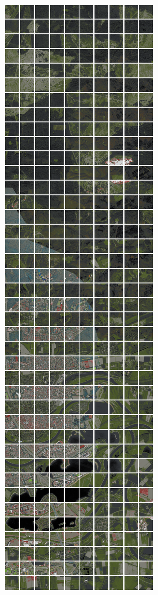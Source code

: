 <html>
<div>
<img src="https://github.com/HakkaTjakka/NL_TILE_MAP/blob/main/18/631/-1041/r.6310.-10410.png" height="44" width="44">
<img src="https://github.com/HakkaTjakka/NL_TILE_MAP/blob/main/18/631/-1041/r.6311.-10410.png" height="44" width="44">
<img src="https://github.com/HakkaTjakka/NL_TILE_MAP/blob/main/18/631/-1041/r.6312.-10410.png" height="44" width="44">
<img src="https://github.com/HakkaTjakka/NL_TILE_MAP/blob/main/18/631/-1041/r.6313.-10410.png" height="44" width="44">
<img src="https://github.com/HakkaTjakka/NL_TILE_MAP/blob/main/18/631/-1041/r.6314.-10410.png" height="44" width="44">
<img src="https://github.com/HakkaTjakka/NL_TILE_MAP/blob/main/18/631/-1041/r.6315.-10410.png" height="44" width="44">
<img src="https://github.com/HakkaTjakka/NL_TILE_MAP/blob/main/18/631/-1041/r.6316.-10410.png" height="44" width="44">
<img src="https://github.com/HakkaTjakka/NL_TILE_MAP/blob/main/18/631/-1041/r.6317.-10410.png" height="44" width="44">
<img src="https://github.com/HakkaTjakka/NL_TILE_MAP/blob/main/18/631/-1041/r.6318.-10410.png" height="44" width="44">
<img src="https://github.com/HakkaTjakka/NL_TILE_MAP/blob/main/18/631/-1041/r.6319.-10410.png" height="44" width="44">
<img src="https://github.com/HakkaTjakka/NL_TILE_MAP/blob/main/18/632/-1041/r.6320.-10410.png" height="44" width="44">
<img src="https://github.com/HakkaTjakka/NL_TILE_MAP/blob/main/18/632/-1041/r.6321.-10410.png" height="44" width="44">
<img src="https://github.com/HakkaTjakka/NL_TILE_MAP/blob/main/18/632/-1041/r.6322.-10410.png" height="44" width="44">
<img src="https://github.com/HakkaTjakka/NL_TILE_MAP/blob/main/18/632/-1041/r.6323.-10410.png" height="44" width="44">
<img src="https://github.com/HakkaTjakka/NL_TILE_MAP/blob/main/18/632/-1041/r.6324.-10410.png" height="44" width="44">
<img src="https://github.com/HakkaTjakka/NL_TILE_MAP/blob/main/18/632/-1041/r.6325.-10410.png" height="44" width="44">
<img src="https://github.com/HakkaTjakka/NL_TILE_MAP/blob/main/18/632/-1041/r.6326.-10410.png" height="44" width="44">
<img src="https://github.com/HakkaTjakka/NL_TILE_MAP/blob/main/18/632/-1041/r.6327.-10410.png" height="44" width="44">
<img src="https://github.com/HakkaTjakka/NL_TILE_MAP/blob/main/18/632/-1041/r.6328.-10410.png" height="44" width="44">
<img src="https://github.com/HakkaTjakka/NL_TILE_MAP/blob/main/18/632/-1041/r.6329.-10410.png" height="44" width="44">
<br>
<img src="https://github.com/HakkaTjakka/NL_TILE_MAP/blob/main/18/631/-1041/r.6310.-10409.png" height="44" width="44">
<img src="https://github.com/HakkaTjakka/NL_TILE_MAP/blob/main/18/631/-1041/r.6311.-10409.png" height="44" width="44">
<img src="https://github.com/HakkaTjakka/NL_TILE_MAP/blob/main/18/631/-1041/r.6312.-10409.png" height="44" width="44">
<img src="https://github.com/HakkaTjakka/NL_TILE_MAP/blob/main/18/631/-1041/r.6313.-10409.png" height="44" width="44">
<img src="https://github.com/HakkaTjakka/NL_TILE_MAP/blob/main/18/631/-1041/r.6314.-10409.png" height="44" width="44">
<img src="https://github.com/HakkaTjakka/NL_TILE_MAP/blob/main/18/631/-1041/r.6315.-10409.png" height="44" width="44">
<img src="https://github.com/HakkaTjakka/NL_TILE_MAP/blob/main/18/631/-1041/r.6316.-10409.png" height="44" width="44">
<img src="https://github.com/HakkaTjakka/NL_TILE_MAP/blob/main/18/631/-1041/r.6317.-10409.png" height="44" width="44">
<img src="https://github.com/HakkaTjakka/NL_TILE_MAP/blob/main/18/631/-1041/r.6318.-10409.png" height="44" width="44">
<img src="https://github.com/HakkaTjakka/NL_TILE_MAP/blob/main/18/631/-1041/r.6319.-10409.png" height="44" width="44">
<img src="https://github.com/HakkaTjakka/NL_TILE_MAP/blob/main/18/632/-1041/r.6320.-10409.png" height="44" width="44">
<img src="https://github.com/HakkaTjakka/NL_TILE_MAP/blob/main/18/632/-1041/r.6321.-10409.png" height="44" width="44">
<img src="https://github.com/HakkaTjakka/NL_TILE_MAP/blob/main/18/632/-1041/r.6322.-10409.png" height="44" width="44">
<img src="https://github.com/HakkaTjakka/NL_TILE_MAP/blob/main/18/632/-1041/r.6323.-10409.png" height="44" width="44">
<img src="https://github.com/HakkaTjakka/NL_TILE_MAP/blob/main/18/632/-1041/r.6324.-10409.png" height="44" width="44">
<img src="https://github.com/HakkaTjakka/NL_TILE_MAP/blob/main/18/632/-1041/r.6325.-10409.png" height="44" width="44">
<img src="https://github.com/HakkaTjakka/NL_TILE_MAP/blob/main/18/632/-1041/r.6326.-10409.png" height="44" width="44">
<img src="https://github.com/HakkaTjakka/NL_TILE_MAP/blob/main/18/632/-1041/r.6327.-10409.png" height="44" width="44">
<img src="https://github.com/HakkaTjakka/NL_TILE_MAP/blob/main/18/632/-1041/r.6328.-10409.png" height="44" width="44">
<img src="https://github.com/HakkaTjakka/NL_TILE_MAP/blob/main/18/632/-1041/r.6329.-10409.png" height="44" width="44">
<br>
<img src="https://github.com/HakkaTjakka/NL_TILE_MAP/blob/main/18/631/-1041/r.6310.-10408.png" height="44" width="44">
<img src="https://github.com/HakkaTjakka/NL_TILE_MAP/blob/main/18/631/-1041/r.6311.-10408.png" height="44" width="44">
<img src="https://github.com/HakkaTjakka/NL_TILE_MAP/blob/main/18/631/-1041/r.6312.-10408.png" height="44" width="44">
<img src="https://github.com/HakkaTjakka/NL_TILE_MAP/blob/main/18/631/-1041/r.6313.-10408.png" height="44" width="44">
<img src="https://github.com/HakkaTjakka/NL_TILE_MAP/blob/main/18/631/-1041/r.6314.-10408.png" height="44" width="44">
<img src="https://github.com/HakkaTjakka/NL_TILE_MAP/blob/main/18/631/-1041/r.6315.-10408.png" height="44" width="44">
<img src="https://github.com/HakkaTjakka/NL_TILE_MAP/blob/main/18/631/-1041/r.6316.-10408.png" height="44" width="44">
<img src="https://github.com/HakkaTjakka/NL_TILE_MAP/blob/main/18/631/-1041/r.6317.-10408.png" height="44" width="44">
<img src="https://github.com/HakkaTjakka/NL_TILE_MAP/blob/main/18/631/-1041/r.6318.-10408.png" height="44" width="44">
<img src="https://github.com/HakkaTjakka/NL_TILE_MAP/blob/main/18/631/-1041/r.6319.-10408.png" height="44" width="44">
<img src="https://github.com/HakkaTjakka/NL_TILE_MAP/blob/main/18/632/-1041/r.6320.-10408.png" height="44" width="44">
<img src="https://github.com/HakkaTjakka/NL_TILE_MAP/blob/main/18/632/-1041/r.6321.-10408.png" height="44" width="44">
<img src="https://github.com/HakkaTjakka/NL_TILE_MAP/blob/main/18/632/-1041/r.6322.-10408.png" height="44" width="44">
<img src="https://github.com/HakkaTjakka/NL_TILE_MAP/blob/main/18/632/-1041/r.6323.-10408.png" height="44" width="44">
<img src="https://github.com/HakkaTjakka/NL_TILE_MAP/blob/main/18/632/-1041/r.6324.-10408.png" height="44" width="44">
<img src="https://github.com/HakkaTjakka/NL_TILE_MAP/blob/main/18/632/-1041/r.6325.-10408.png" height="44" width="44">
<img src="https://github.com/HakkaTjakka/NL_TILE_MAP/blob/main/18/632/-1041/r.6326.-10408.png" height="44" width="44">
<img src="https://github.com/HakkaTjakka/NL_TILE_MAP/blob/main/18/632/-1041/r.6327.-10408.png" height="44" width="44">
<img src="https://github.com/HakkaTjakka/NL_TILE_MAP/blob/main/18/632/-1041/r.6328.-10408.png" height="44" width="44">
<img src="https://github.com/HakkaTjakka/NL_TILE_MAP/blob/main/18/632/-1041/r.6329.-10408.png" height="44" width="44">
<br>
<img src="https://github.com/HakkaTjakka/NL_TILE_MAP/blob/main/18/631/-1041/r.6310.-10407.png" height="44" width="44">
<img src="https://github.com/HakkaTjakka/NL_TILE_MAP/blob/main/18/631/-1041/r.6311.-10407.png" height="44" width="44">
<img src="https://github.com/HakkaTjakka/NL_TILE_MAP/blob/main/18/631/-1041/r.6312.-10407.png" height="44" width="44">
<img src="https://github.com/HakkaTjakka/NL_TILE_MAP/blob/main/18/631/-1041/r.6313.-10407.png" height="44" width="44">
<img src="https://github.com/HakkaTjakka/NL_TILE_MAP/blob/main/18/631/-1041/r.6314.-10407.png" height="44" width="44">
<img src="https://github.com/HakkaTjakka/NL_TILE_MAP/blob/main/18/631/-1041/r.6315.-10407.png" height="44" width="44">
<img src="https://github.com/HakkaTjakka/NL_TILE_MAP/blob/main/18/631/-1041/r.6316.-10407.png" height="44" width="44">
<img src="https://github.com/HakkaTjakka/NL_TILE_MAP/blob/main/18/631/-1041/r.6317.-10407.png" height="44" width="44">
<img src="https://github.com/HakkaTjakka/NL_TILE_MAP/blob/main/18/631/-1041/r.6318.-10407.png" height="44" width="44">
<img src="https://github.com/HakkaTjakka/NL_TILE_MAP/blob/main/18/631/-1041/r.6319.-10407.png" height="44" width="44">
<img src="https://github.com/HakkaTjakka/NL_TILE_MAP/blob/main/18/632/-1041/r.6320.-10407.png" height="44" width="44">
<img src="https://github.com/HakkaTjakka/NL_TILE_MAP/blob/main/18/632/-1041/r.6321.-10407.png" height="44" width="44">
<img src="https://github.com/HakkaTjakka/NL_TILE_MAP/blob/main/18/632/-1041/r.6322.-10407.png" height="44" width="44">
<img src="https://github.com/HakkaTjakka/NL_TILE_MAP/blob/main/18/632/-1041/r.6323.-10407.png" height="44" width="44">
<img src="https://github.com/HakkaTjakka/NL_TILE_MAP/blob/main/18/632/-1041/r.6324.-10407.png" height="44" width="44">
<img src="https://github.com/HakkaTjakka/NL_TILE_MAP/blob/main/18/632/-1041/r.6325.-10407.png" height="44" width="44">
<img src="https://github.com/HakkaTjakka/NL_TILE_MAP/blob/main/18/632/-1041/r.6326.-10407.png" height="44" width="44">
<img src="https://github.com/HakkaTjakka/NL_TILE_MAP/blob/main/18/632/-1041/r.6327.-10407.png" height="44" width="44">
<img src="https://github.com/HakkaTjakka/NL_TILE_MAP/blob/main/18/632/-1041/r.6328.-10407.png" height="44" width="44">
<img src="https://github.com/HakkaTjakka/NL_TILE_MAP/blob/main/18/632/-1041/r.6329.-10407.png" height="44" width="44">
<br>
<img src="https://github.com/HakkaTjakka/NL_TILE_MAP/blob/main/18/631/-1041/r.6310.-10406.png" height="44" width="44">
<img src="https://github.com/HakkaTjakka/NL_TILE_MAP/blob/main/18/631/-1041/r.6311.-10406.png" height="44" width="44">
<img src="https://github.com/HakkaTjakka/NL_TILE_MAP/blob/main/18/631/-1041/r.6312.-10406.png" height="44" width="44">
<img src="https://github.com/HakkaTjakka/NL_TILE_MAP/blob/main/18/631/-1041/r.6313.-10406.png" height="44" width="44">
<img src="https://github.com/HakkaTjakka/NL_TILE_MAP/blob/main/18/631/-1041/r.6314.-10406.png" height="44" width="44">
<img src="https://github.com/HakkaTjakka/NL_TILE_MAP/blob/main/18/631/-1041/r.6315.-10406.png" height="44" width="44">
<img src="https://github.com/HakkaTjakka/NL_TILE_MAP/blob/main/18/631/-1041/r.6316.-10406.png" height="44" width="44">
<img src="https://github.com/HakkaTjakka/NL_TILE_MAP/blob/main/18/631/-1041/r.6317.-10406.png" height="44" width="44">
<img src="https://github.com/HakkaTjakka/NL_TILE_MAP/blob/main/18/631/-1041/r.6318.-10406.png" height="44" width="44">
<img src="https://github.com/HakkaTjakka/NL_TILE_MAP/blob/main/18/631/-1041/r.6319.-10406.png" height="44" width="44">
<img src="https://github.com/HakkaTjakka/NL_TILE_MAP/blob/main/18/632/-1041/r.6320.-10406.png" height="44" width="44">
<img src="https://github.com/HakkaTjakka/NL_TILE_MAP/blob/main/18/632/-1041/r.6321.-10406.png" height="44" width="44">
<img src="https://github.com/HakkaTjakka/NL_TILE_MAP/blob/main/18/632/-1041/r.6322.-10406.png" height="44" width="44">
<img src="https://github.com/HakkaTjakka/NL_TILE_MAP/blob/main/18/632/-1041/r.6323.-10406.png" height="44" width="44">
<img src="https://github.com/HakkaTjakka/NL_TILE_MAP/blob/main/18/632/-1041/r.6324.-10406.png" height="44" width="44">
<img src="https://github.com/HakkaTjakka/NL_TILE_MAP/blob/main/18/632/-1041/r.6325.-10406.png" height="44" width="44">
<img src="https://github.com/HakkaTjakka/NL_TILE_MAP/blob/main/18/632/-1041/r.6326.-10406.png" height="44" width="44">
<img src="https://github.com/HakkaTjakka/NL_TILE_MAP/blob/main/18/632/-1041/r.6327.-10406.png" height="44" width="44">
<img src="https://github.com/HakkaTjakka/NL_TILE_MAP/blob/main/18/632/-1041/r.6328.-10406.png" height="44" width="44">
<img src="https://github.com/HakkaTjakka/NL_TILE_MAP/blob/main/18/632/-1041/r.6329.-10406.png" height="44" width="44">
<br>
<img src="https://github.com/HakkaTjakka/NL_TILE_MAP/blob/main/18/631/-1041/r.6310.-10405.png" height="44" width="44">
<img src="https://github.com/HakkaTjakka/NL_TILE_MAP/blob/main/18/631/-1041/r.6311.-10405.png" height="44" width="44">
<img src="https://github.com/HakkaTjakka/NL_TILE_MAP/blob/main/18/631/-1041/r.6312.-10405.png" height="44" width="44">
<img src="https://github.com/HakkaTjakka/NL_TILE_MAP/blob/main/18/631/-1041/r.6313.-10405.png" height="44" width="44">
<img src="https://github.com/HakkaTjakka/NL_TILE_MAP/blob/main/18/631/-1041/r.6314.-10405.png" height="44" width="44">
<img src="https://github.com/HakkaTjakka/NL_TILE_MAP/blob/main/18/631/-1041/r.6315.-10405.png" height="44" width="44">
<img src="https://github.com/HakkaTjakka/NL_TILE_MAP/blob/main/18/631/-1041/r.6316.-10405.png" height="44" width="44">
<img src="https://github.com/HakkaTjakka/NL_TILE_MAP/blob/main/18/631/-1041/r.6317.-10405.png" height="44" width="44">
<img src="https://github.com/HakkaTjakka/NL_TILE_MAP/blob/main/18/631/-1041/r.6318.-10405.png" height="44" width="44">
<img src="https://github.com/HakkaTjakka/NL_TILE_MAP/blob/main/18/631/-1041/r.6319.-10405.png" height="44" width="44">
<img src="https://github.com/HakkaTjakka/NL_TILE_MAP/blob/main/18/632/-1041/r.6320.-10405.png" height="44" width="44">
<img src="https://github.com/HakkaTjakka/NL_TILE_MAP/blob/main/18/632/-1041/r.6321.-10405.png" height="44" width="44">
<img src="https://github.com/HakkaTjakka/NL_TILE_MAP/blob/main/18/632/-1041/r.6322.-10405.png" height="44" width="44">
<img src="https://github.com/HakkaTjakka/NL_TILE_MAP/blob/main/18/632/-1041/r.6323.-10405.png" height="44" width="44">
<img src="https://github.com/HakkaTjakka/NL_TILE_MAP/blob/main/18/632/-1041/r.6324.-10405.png" height="44" width="44">
<img src="https://github.com/HakkaTjakka/NL_TILE_MAP/blob/main/18/632/-1041/r.6325.-10405.png" height="44" width="44">
<img src="https://github.com/HakkaTjakka/NL_TILE_MAP/blob/main/18/632/-1041/r.6326.-10405.png" height="44" width="44">
<img src="https://github.com/HakkaTjakka/NL_TILE_MAP/blob/main/18/632/-1041/r.6327.-10405.png" height="44" width="44">
<img src="https://github.com/HakkaTjakka/NL_TILE_MAP/blob/main/18/632/-1041/r.6328.-10405.png" height="44" width="44">
<img src="https://github.com/HakkaTjakka/NL_TILE_MAP/blob/main/18/632/-1041/r.6329.-10405.png" height="44" width="44">
<br>
<img src="https://github.com/HakkaTjakka/NL_TILE_MAP/blob/main/18/631/-1041/r.6310.-10404.png" height="44" width="44">
<img src="https://github.com/HakkaTjakka/NL_TILE_MAP/blob/main/18/631/-1041/r.6311.-10404.png" height="44" width="44">
<img src="https://github.com/HakkaTjakka/NL_TILE_MAP/blob/main/18/631/-1041/r.6312.-10404.png" height="44" width="44">
<img src="https://github.com/HakkaTjakka/NL_TILE_MAP/blob/main/18/631/-1041/r.6313.-10404.png" height="44" width="44">
<img src="https://github.com/HakkaTjakka/NL_TILE_MAP/blob/main/18/631/-1041/r.6314.-10404.png" height="44" width="44">
<img src="https://github.com/HakkaTjakka/NL_TILE_MAP/blob/main/18/631/-1041/r.6315.-10404.png" height="44" width="44">
<img src="https://github.com/HakkaTjakka/NL_TILE_MAP/blob/main/18/631/-1041/r.6316.-10404.png" height="44" width="44">
<img src="https://github.com/HakkaTjakka/NL_TILE_MAP/blob/main/18/631/-1041/r.6317.-10404.png" height="44" width="44">
<img src="https://github.com/HakkaTjakka/NL_TILE_MAP/blob/main/18/631/-1041/r.6318.-10404.png" height="44" width="44">
<img src="https://github.com/HakkaTjakka/NL_TILE_MAP/blob/main/18/631/-1041/r.6319.-10404.png" height="44" width="44">
<img src="https://github.com/HakkaTjakka/NL_TILE_MAP/blob/main/18/632/-1041/r.6320.-10404.png" height="44" width="44">
<img src="https://github.com/HakkaTjakka/NL_TILE_MAP/blob/main/18/632/-1041/r.6321.-10404.png" height="44" width="44">
<img src="https://github.com/HakkaTjakka/NL_TILE_MAP/blob/main/18/632/-1041/r.6322.-10404.png" height="44" width="44">
<img src="https://github.com/HakkaTjakka/NL_TILE_MAP/blob/main/18/632/-1041/r.6323.-10404.png" height="44" width="44">
<img src="https://github.com/HakkaTjakka/NL_TILE_MAP/blob/main/18/632/-1041/r.6324.-10404.png" height="44" width="44">
<img src="https://github.com/HakkaTjakka/NL_TILE_MAP/blob/main/18/632/-1041/r.6325.-10404.png" height="44" width="44">
<img src="https://github.com/HakkaTjakka/NL_TILE_MAP/blob/main/18/632/-1041/r.6326.-10404.png" height="44" width="44">
<img src="https://github.com/HakkaTjakka/NL_TILE_MAP/blob/main/18/632/-1041/r.6327.-10404.png" height="44" width="44">
<img src="https://github.com/HakkaTjakka/NL_TILE_MAP/blob/main/18/632/-1041/r.6328.-10404.png" height="44" width="44">
<img src="https://github.com/HakkaTjakka/NL_TILE_MAP/blob/main/18/632/-1041/r.6329.-10404.png" height="44" width="44">
<br>
<img src="https://github.com/HakkaTjakka/NL_TILE_MAP/blob/main/18/631/-1041/r.6310.-10403.png" height="44" width="44">
<img src="https://github.com/HakkaTjakka/NL_TILE_MAP/blob/main/18/631/-1041/r.6311.-10403.png" height="44" width="44">
<img src="https://github.com/HakkaTjakka/NL_TILE_MAP/blob/main/18/631/-1041/r.6312.-10403.png" height="44" width="44">
<img src="https://github.com/HakkaTjakka/NL_TILE_MAP/blob/main/18/631/-1041/r.6313.-10403.png" height="44" width="44">
<img src="https://github.com/HakkaTjakka/NL_TILE_MAP/blob/main/18/631/-1041/r.6314.-10403.png" height="44" width="44">
<img src="https://github.com/HakkaTjakka/NL_TILE_MAP/blob/main/18/631/-1041/r.6315.-10403.png" height="44" width="44">
<img src="https://github.com/HakkaTjakka/NL_TILE_MAP/blob/main/18/631/-1041/r.6316.-10403.png" height="44" width="44">
<img src="https://github.com/HakkaTjakka/NL_TILE_MAP/blob/main/18/631/-1041/r.6317.-10403.png" height="44" width="44">
<img src="https://github.com/HakkaTjakka/NL_TILE_MAP/blob/main/18/631/-1041/r.6318.-10403.png" height="44" width="44">
<img src="https://github.com/HakkaTjakka/NL_TILE_MAP/blob/main/18/631/-1041/r.6319.-10403.png" height="44" width="44">
<img src="https://github.com/HakkaTjakka/NL_TILE_MAP/blob/main/18/632/-1041/r.6320.-10403.png" height="44" width="44">
<img src="https://github.com/HakkaTjakka/NL_TILE_MAP/blob/main/18/632/-1041/r.6321.-10403.png" height="44" width="44">
<img src="https://github.com/HakkaTjakka/NL_TILE_MAP/blob/main/18/632/-1041/r.6322.-10403.png" height="44" width="44">
<img src="https://github.com/HakkaTjakka/NL_TILE_MAP/blob/main/18/632/-1041/r.6323.-10403.png" height="44" width="44">
<img src="https://github.com/HakkaTjakka/NL_TILE_MAP/blob/main/18/632/-1041/r.6324.-10403.png" height="44" width="44">
<img src="https://github.com/HakkaTjakka/NL_TILE_MAP/blob/main/18/632/-1041/r.6325.-10403.png" height="44" width="44">
<img src="https://github.com/HakkaTjakka/NL_TILE_MAP/blob/main/18/632/-1041/r.6326.-10403.png" height="44" width="44">
<img src="https://github.com/HakkaTjakka/NL_TILE_MAP/blob/main/18/632/-1041/r.6327.-10403.png" height="44" width="44">
<img src="https://github.com/HakkaTjakka/NL_TILE_MAP/blob/main/18/632/-1041/r.6328.-10403.png" height="44" width="44">
<img src="https://github.com/HakkaTjakka/NL_TILE_MAP/blob/main/18/632/-1041/r.6329.-10403.png" height="44" width="44">
<br>
<img src="https://github.com/HakkaTjakka/NL_TILE_MAP/blob/main/18/631/-1041/r.6310.-10402.png" height="44" width="44">
<img src="https://github.com/HakkaTjakka/NL_TILE_MAP/blob/main/18/631/-1041/r.6311.-10402.png" height="44" width="44">
<img src="https://github.com/HakkaTjakka/NL_TILE_MAP/blob/main/18/631/-1041/r.6312.-10402.png" height="44" width="44">
<img src="https://github.com/HakkaTjakka/NL_TILE_MAP/blob/main/18/631/-1041/r.6313.-10402.png" height="44" width="44">
<img src="https://github.com/HakkaTjakka/NL_TILE_MAP/blob/main/18/631/-1041/r.6314.-10402.png" height="44" width="44">
<img src="https://github.com/HakkaTjakka/NL_TILE_MAP/blob/main/18/631/-1041/r.6315.-10402.png" height="44" width="44">
<img src="https://github.com/HakkaTjakka/NL_TILE_MAP/blob/main/18/631/-1041/r.6316.-10402.png" height="44" width="44">
<img src="https://github.com/HakkaTjakka/NL_TILE_MAP/blob/main/18/631/-1041/r.6317.-10402.png" height="44" width="44">
<img src="https://github.com/HakkaTjakka/NL_TILE_MAP/blob/main/18/631/-1041/r.6318.-10402.png" height="44" width="44">
<img src="https://github.com/HakkaTjakka/NL_TILE_MAP/blob/main/18/631/-1041/r.6319.-10402.png" height="44" width="44">
<img src="https://github.com/HakkaTjakka/NL_TILE_MAP/blob/main/18/632/-1041/r.6320.-10402.png" height="44" width="44">
<img src="https://github.com/HakkaTjakka/NL_TILE_MAP/blob/main/18/632/-1041/r.6321.-10402.png" height="44" width="44">
<img src="https://github.com/HakkaTjakka/NL_TILE_MAP/blob/main/18/632/-1041/r.6322.-10402.png" height="44" width="44">
<img src="https://github.com/HakkaTjakka/NL_TILE_MAP/blob/main/18/632/-1041/r.6323.-10402.png" height="44" width="44">
<img src="https://github.com/HakkaTjakka/NL_TILE_MAP/blob/main/18/632/-1041/r.6324.-10402.png" height="44" width="44">
<img src="https://github.com/HakkaTjakka/NL_TILE_MAP/blob/main/18/632/-1041/r.6325.-10402.png" height="44" width="44">
<img src="https://github.com/HakkaTjakka/NL_TILE_MAP/blob/main/18/632/-1041/r.6326.-10402.png" height="44" width="44">
<img src="https://github.com/HakkaTjakka/NL_TILE_MAP/blob/main/18/632/-1041/r.6327.-10402.png" height="44" width="44">
<img src="https://github.com/HakkaTjakka/NL_TILE_MAP/blob/main/18/632/-1041/r.6328.-10402.png" height="44" width="44">
<img src="https://github.com/HakkaTjakka/NL_TILE_MAP/blob/main/18/632/-1041/r.6329.-10402.png" height="44" width="44">
<br>
<img src="https://github.com/HakkaTjakka/NL_TILE_MAP/blob/main/18/631/-1041/r.6310.-10401.png" height="44" width="44">
<img src="https://github.com/HakkaTjakka/NL_TILE_MAP/blob/main/18/631/-1041/r.6311.-10401.png" height="44" width="44">
<img src="https://github.com/HakkaTjakka/NL_TILE_MAP/blob/main/18/631/-1041/r.6312.-10401.png" height="44" width="44">
<img src="https://github.com/HakkaTjakka/NL_TILE_MAP/blob/main/18/631/-1041/r.6313.-10401.png" height="44" width="44">
<img src="https://github.com/HakkaTjakka/NL_TILE_MAP/blob/main/18/631/-1041/r.6314.-10401.png" height="44" width="44">
<img src="https://github.com/HakkaTjakka/NL_TILE_MAP/blob/main/18/631/-1041/r.6315.-10401.png" height="44" width="44">
<img src="https://github.com/HakkaTjakka/NL_TILE_MAP/blob/main/18/631/-1041/r.6316.-10401.png" height="44" width="44">
<img src="https://github.com/HakkaTjakka/NL_TILE_MAP/blob/main/18/631/-1041/r.6317.-10401.png" height="44" width="44">
<img src="https://github.com/HakkaTjakka/NL_TILE_MAP/blob/main/18/631/-1041/r.6318.-10401.png" height="44" width="44">
<img src="https://github.com/HakkaTjakka/NL_TILE_MAP/blob/main/18/631/-1041/r.6319.-10401.png" height="44" width="44">
<img src="https://github.com/HakkaTjakka/NL_TILE_MAP/blob/main/18/632/-1041/r.6320.-10401.png" height="44" width="44">
<img src="https://github.com/HakkaTjakka/NL_TILE_MAP/blob/main/18/632/-1041/r.6321.-10401.png" height="44" width="44">
<img src="https://github.com/HakkaTjakka/NL_TILE_MAP/blob/main/18/632/-1041/r.6322.-10401.png" height="44" width="44">
<img src="https://github.com/HakkaTjakka/NL_TILE_MAP/blob/main/18/632/-1041/r.6323.-10401.png" height="44" width="44">
<img src="https://github.com/HakkaTjakka/NL_TILE_MAP/blob/main/18/632/-1041/r.6324.-10401.png" height="44" width="44">
<img src="https://github.com/HakkaTjakka/NL_TILE_MAP/blob/main/18/632/-1041/r.6325.-10401.png" height="44" width="44">
<img src="https://github.com/HakkaTjakka/NL_TILE_MAP/blob/main/18/632/-1041/r.6326.-10401.png" height="44" width="44">
<img src="https://github.com/HakkaTjakka/NL_TILE_MAP/blob/main/18/632/-1041/r.6327.-10401.png" height="44" width="44">
<img src="https://github.com/HakkaTjakka/NL_TILE_MAP/blob/main/18/632/-1041/r.6328.-10401.png" height="44" width="44">
<img src="https://github.com/HakkaTjakka/NL_TILE_MAP/blob/main/18/632/-1041/r.6329.-10401.png" height="44" width="44">
<br>
<img src="https://github.com/HakkaTjakka/NL_TILE_MAP/blob/main/18/631/-1040/r.6310.-10400.png" height="44" width="44">
<img src="https://github.com/HakkaTjakka/NL_TILE_MAP/blob/main/18/631/-1040/r.6311.-10400.png" height="44" width="44">
<img src="https://github.com/HakkaTjakka/NL_TILE_MAP/blob/main/18/631/-1040/r.6312.-10400.png" height="44" width="44">
<img src="https://github.com/HakkaTjakka/NL_TILE_MAP/blob/main/18/631/-1040/r.6313.-10400.png" height="44" width="44">
<img src="https://github.com/HakkaTjakka/NL_TILE_MAP/blob/main/18/631/-1040/r.6314.-10400.png" height="44" width="44">
<img src="https://github.com/HakkaTjakka/NL_TILE_MAP/blob/main/18/631/-1040/r.6315.-10400.png" height="44" width="44">
<img src="https://github.com/HakkaTjakka/NL_TILE_MAP/blob/main/18/631/-1040/r.6316.-10400.png" height="44" width="44">
<img src="https://github.com/HakkaTjakka/NL_TILE_MAP/blob/main/18/631/-1040/r.6317.-10400.png" height="44" width="44">
<img src="https://github.com/HakkaTjakka/NL_TILE_MAP/blob/main/18/631/-1040/r.6318.-10400.png" height="44" width="44">
<img src="https://github.com/HakkaTjakka/NL_TILE_MAP/blob/main/18/631/-1040/r.6319.-10400.png" height="44" width="44">
<img src="https://github.com/HakkaTjakka/NL_TILE_MAP/blob/main/18/632/-1040/r.6320.-10400.png" height="44" width="44">
<img src="https://github.com/HakkaTjakka/NL_TILE_MAP/blob/main/18/632/-1040/r.6321.-10400.png" height="44" width="44">
<img src="https://github.com/HakkaTjakka/NL_TILE_MAP/blob/main/18/632/-1040/r.6322.-10400.png" height="44" width="44">
<img src="https://github.com/HakkaTjakka/NL_TILE_MAP/blob/main/18/632/-1040/r.6323.-10400.png" height="44" width="44">
<img src="https://github.com/HakkaTjakka/NL_TILE_MAP/blob/main/18/632/-1040/r.6324.-10400.png" height="44" width="44">
<img src="https://github.com/HakkaTjakka/NL_TILE_MAP/blob/main/18/632/-1040/r.6325.-10400.png" height="44" width="44">
<img src="https://github.com/HakkaTjakka/NL_TILE_MAP/blob/main/18/632/-1040/r.6326.-10400.png" height="44" width="44">
<img src="https://github.com/HakkaTjakka/NL_TILE_MAP/blob/main/18/632/-1040/r.6327.-10400.png" height="44" width="44">
<img src="https://github.com/HakkaTjakka/NL_TILE_MAP/blob/main/18/632/-1040/r.6328.-10400.png" height="44" width="44">
<img src="https://github.com/HakkaTjakka/NL_TILE_MAP/blob/main/18/632/-1040/r.6329.-10400.png" height="44" width="44">
<br>
<img src="https://github.com/HakkaTjakka/NL_TILE_MAP/blob/main/18/631/-1040/r.6310.-10399.png" height="44" width="44">
<img src="https://github.com/HakkaTjakka/NL_TILE_MAP/blob/main/18/631/-1040/r.6311.-10399.png" height="44" width="44">
<img src="https://github.com/HakkaTjakka/NL_TILE_MAP/blob/main/18/631/-1040/r.6312.-10399.png" height="44" width="44">
<img src="https://github.com/HakkaTjakka/NL_TILE_MAP/blob/main/18/631/-1040/r.6313.-10399.png" height="44" width="44">
<img src="https://github.com/HakkaTjakka/NL_TILE_MAP/blob/main/18/631/-1040/r.6314.-10399.png" height="44" width="44">
<img src="https://github.com/HakkaTjakka/NL_TILE_MAP/blob/main/18/631/-1040/r.6315.-10399.png" height="44" width="44">
<img src="https://github.com/HakkaTjakka/NL_TILE_MAP/blob/main/18/631/-1040/r.6316.-10399.png" height="44" width="44">
<img src="https://github.com/HakkaTjakka/NL_TILE_MAP/blob/main/18/631/-1040/r.6317.-10399.png" height="44" width="44">
<img src="https://github.com/HakkaTjakka/NL_TILE_MAP/blob/main/18/631/-1040/r.6318.-10399.png" height="44" width="44">
<img src="https://github.com/HakkaTjakka/NL_TILE_MAP/blob/main/18/631/-1040/r.6319.-10399.png" height="44" width="44">
<img src="https://github.com/HakkaTjakka/NL_TILE_MAP/blob/main/18/632/-1040/r.6320.-10399.png" height="44" width="44">
<img src="https://github.com/HakkaTjakka/NL_TILE_MAP/blob/main/18/632/-1040/r.6321.-10399.png" height="44" width="44">
<img src="https://github.com/HakkaTjakka/NL_TILE_MAP/blob/main/18/632/-1040/r.6322.-10399.png" height="44" width="44">
<img src="https://github.com/HakkaTjakka/NL_TILE_MAP/blob/main/18/632/-1040/r.6323.-10399.png" height="44" width="44">
<img src="https://github.com/HakkaTjakka/NL_TILE_MAP/blob/main/18/632/-1040/r.6324.-10399.png" height="44" width="44">
<img src="https://github.com/HakkaTjakka/NL_TILE_MAP/blob/main/18/632/-1040/r.6325.-10399.png" height="44" width="44">
<img src="https://github.com/HakkaTjakka/NL_TILE_MAP/blob/main/18/632/-1040/r.6326.-10399.png" height="44" width="44">
<img src="https://github.com/HakkaTjakka/NL_TILE_MAP/blob/main/18/632/-1040/r.6327.-10399.png" height="44" width="44">
<img src="https://github.com/HakkaTjakka/NL_TILE_MAP/blob/main/18/632/-1040/r.6328.-10399.png" height="44" width="44">
<img src="https://github.com/HakkaTjakka/NL_TILE_MAP/blob/main/18/632/-1040/r.6329.-10399.png" height="44" width="44">
<br>
<img src="https://github.com/HakkaTjakka/NL_TILE_MAP/blob/main/18/631/-1040/r.6310.-10398.png" height="44" width="44">
<img src="https://github.com/HakkaTjakka/NL_TILE_MAP/blob/main/18/631/-1040/r.6311.-10398.png" height="44" width="44">
<img src="https://github.com/HakkaTjakka/NL_TILE_MAP/blob/main/18/631/-1040/r.6312.-10398.png" height="44" width="44">
<img src="https://github.com/HakkaTjakka/NL_TILE_MAP/blob/main/18/631/-1040/r.6313.-10398.png" height="44" width="44">
<img src="https://github.com/HakkaTjakka/NL_TILE_MAP/blob/main/18/631/-1040/r.6314.-10398.png" height="44" width="44">
<img src="https://github.com/HakkaTjakka/NL_TILE_MAP/blob/main/18/631/-1040/r.6315.-10398.png" height="44" width="44">
<img src="https://github.com/HakkaTjakka/NL_TILE_MAP/blob/main/18/631/-1040/r.6316.-10398.png" height="44" width="44">
<img src="https://github.com/HakkaTjakka/NL_TILE_MAP/blob/main/18/631/-1040/r.6317.-10398.png" height="44" width="44">
<img src="https://github.com/HakkaTjakka/NL_TILE_MAP/blob/main/18/631/-1040/r.6318.-10398.png" height="44" width="44">
<img src="https://github.com/HakkaTjakka/NL_TILE_MAP/blob/main/18/631/-1040/r.6319.-10398.png" height="44" width="44">
<img src="https://github.com/HakkaTjakka/NL_TILE_MAP/blob/main/18/632/-1040/r.6320.-10398.png" height="44" width="44">
<img src="https://github.com/HakkaTjakka/NL_TILE_MAP/blob/main/18/632/-1040/r.6321.-10398.png" height="44" width="44">
<img src="https://github.com/HakkaTjakka/NL_TILE_MAP/blob/main/18/632/-1040/r.6322.-10398.png" height="44" width="44">
<img src="https://github.com/HakkaTjakka/NL_TILE_MAP/blob/main/18/632/-1040/r.6323.-10398.png" height="44" width="44">
<img src="https://github.com/HakkaTjakka/NL_TILE_MAP/blob/main/18/632/-1040/r.6324.-10398.png" height="44" width="44">
<img src="https://github.com/HakkaTjakka/NL_TILE_MAP/blob/main/18/632/-1040/r.6325.-10398.png" height="44" width="44">
<img src="https://github.com/HakkaTjakka/NL_TILE_MAP/blob/main/18/632/-1040/r.6326.-10398.png" height="44" width="44">
<img src="https://github.com/HakkaTjakka/NL_TILE_MAP/blob/main/18/632/-1040/r.6327.-10398.png" height="44" width="44">
<img src="https://github.com/HakkaTjakka/NL_TILE_MAP/blob/main/18/632/-1040/r.6328.-10398.png" height="44" width="44">
<img src="https://github.com/HakkaTjakka/NL_TILE_MAP/blob/main/18/632/-1040/r.6329.-10398.png" height="44" width="44">
<br>
<img src="https://github.com/HakkaTjakka/NL_TILE_MAP/blob/main/18/631/-1040/r.6310.-10397.png" height="44" width="44">
<img src="https://github.com/HakkaTjakka/NL_TILE_MAP/blob/main/18/631/-1040/r.6311.-10397.png" height="44" width="44">
<img src="https://github.com/HakkaTjakka/NL_TILE_MAP/blob/main/18/631/-1040/r.6312.-10397.png" height="44" width="44">
<img src="https://github.com/HakkaTjakka/NL_TILE_MAP/blob/main/18/631/-1040/r.6313.-10397.png" height="44" width="44">
<img src="https://github.com/HakkaTjakka/NL_TILE_MAP/blob/main/18/631/-1040/r.6314.-10397.png" height="44" width="44">
<img src="https://github.com/HakkaTjakka/NL_TILE_MAP/blob/main/18/631/-1040/r.6315.-10397.png" height="44" width="44">
<img src="https://github.com/HakkaTjakka/NL_TILE_MAP/blob/main/18/631/-1040/r.6316.-10397.png" height="44" width="44">
<img src="https://github.com/HakkaTjakka/NL_TILE_MAP/blob/main/18/631/-1040/r.6317.-10397.png" height="44" width="44">
<img src="https://github.com/HakkaTjakka/NL_TILE_MAP/blob/main/18/631/-1040/r.6318.-10397.png" height="44" width="44">
<img src="https://github.com/HakkaTjakka/NL_TILE_MAP/blob/main/18/631/-1040/r.6319.-10397.png" height="44" width="44">
<img src="https://github.com/HakkaTjakka/NL_TILE_MAP/blob/main/18/632/-1040/r.6320.-10397.png" height="44" width="44">
<img src="https://github.com/HakkaTjakka/NL_TILE_MAP/blob/main/18/632/-1040/r.6321.-10397.png" height="44" width="44">
<img src="https://github.com/HakkaTjakka/NL_TILE_MAP/blob/main/18/632/-1040/r.6322.-10397.png" height="44" width="44">
<img src="https://github.com/HakkaTjakka/NL_TILE_MAP/blob/main/18/632/-1040/r.6323.-10397.png" height="44" width="44">
<img src="https://github.com/HakkaTjakka/NL_TILE_MAP/blob/main/18/632/-1040/r.6324.-10397.png" height="44" width="44">
<img src="https://github.com/HakkaTjakka/NL_TILE_MAP/blob/main/18/632/-1040/r.6325.-10397.png" height="44" width="44">
<img src="https://github.com/HakkaTjakka/NL_TILE_MAP/blob/main/18/632/-1040/r.6326.-10397.png" height="44" width="44">
<img src="https://github.com/HakkaTjakka/NL_TILE_MAP/blob/main/18/632/-1040/r.6327.-10397.png" height="44" width="44">
<img src="https://github.com/HakkaTjakka/NL_TILE_MAP/blob/main/18/632/-1040/r.6328.-10397.png" height="44" width="44">
<img src="https://github.com/HakkaTjakka/NL_TILE_MAP/blob/main/18/632/-1040/r.6329.-10397.png" height="44" width="44">
<br>
<img src="https://github.com/HakkaTjakka/NL_TILE_MAP/blob/main/18/631/-1040/r.6310.-10396.png" height="44" width="44">
<img src="https://github.com/HakkaTjakka/NL_TILE_MAP/blob/main/18/631/-1040/r.6311.-10396.png" height="44" width="44">
<img src="https://github.com/HakkaTjakka/NL_TILE_MAP/blob/main/18/631/-1040/r.6312.-10396.png" height="44" width="44">
<img src="https://github.com/HakkaTjakka/NL_TILE_MAP/blob/main/18/631/-1040/r.6313.-10396.png" height="44" width="44">
<img src="https://github.com/HakkaTjakka/NL_TILE_MAP/blob/main/18/631/-1040/r.6314.-10396.png" height="44" width="44">
<img src="https://github.com/HakkaTjakka/NL_TILE_MAP/blob/main/18/631/-1040/r.6315.-10396.png" height="44" width="44">
<img src="https://github.com/HakkaTjakka/NL_TILE_MAP/blob/main/18/631/-1040/r.6316.-10396.png" height="44" width="44">
<img src="https://github.com/HakkaTjakka/NL_TILE_MAP/blob/main/18/631/-1040/r.6317.-10396.png" height="44" width="44">
<img src="https://github.com/HakkaTjakka/NL_TILE_MAP/blob/main/18/631/-1040/r.6318.-10396.png" height="44" width="44">
<img src="https://github.com/HakkaTjakka/NL_TILE_MAP/blob/main/18/631/-1040/r.6319.-10396.png" height="44" width="44">
<img src="https://github.com/HakkaTjakka/NL_TILE_MAP/blob/main/18/632/-1040/r.6320.-10396.png" height="44" width="44">
<img src="https://github.com/HakkaTjakka/NL_TILE_MAP/blob/main/18/632/-1040/r.6321.-10396.png" height="44" width="44">
<img src="https://github.com/HakkaTjakka/NL_TILE_MAP/blob/main/18/632/-1040/r.6322.-10396.png" height="44" width="44">
<img src="https://github.com/HakkaTjakka/NL_TILE_MAP/blob/main/18/632/-1040/r.6323.-10396.png" height="44" width="44">
<img src="https://github.com/HakkaTjakka/NL_TILE_MAP/blob/main/18/632/-1040/r.6324.-10396.png" height="44" width="44">
<img src="https://github.com/HakkaTjakka/NL_TILE_MAP/blob/main/18/632/-1040/r.6325.-10396.png" height="44" width="44">
<img src="https://github.com/HakkaTjakka/NL_TILE_MAP/blob/main/18/632/-1040/r.6326.-10396.png" height="44" width="44">
<img src="https://github.com/HakkaTjakka/NL_TILE_MAP/blob/main/18/632/-1040/r.6327.-10396.png" height="44" width="44">
<img src="https://github.com/HakkaTjakka/NL_TILE_MAP/blob/main/18/632/-1040/r.6328.-10396.png" height="44" width="44">
<img src="https://github.com/HakkaTjakka/NL_TILE_MAP/blob/main/18/632/-1040/r.6329.-10396.png" height="44" width="44">
<br>
<img src="https://github.com/HakkaTjakka/NL_TILE_MAP/blob/main/18/631/-1040/r.6310.-10395.png" height="44" width="44">
<img src="https://github.com/HakkaTjakka/NL_TILE_MAP/blob/main/18/631/-1040/r.6311.-10395.png" height="44" width="44">
<img src="https://github.com/HakkaTjakka/NL_TILE_MAP/blob/main/18/631/-1040/r.6312.-10395.png" height="44" width="44">
<img src="https://github.com/HakkaTjakka/NL_TILE_MAP/blob/main/18/631/-1040/r.6313.-10395.png" height="44" width="44">
<img src="https://github.com/HakkaTjakka/NL_TILE_MAP/blob/main/18/631/-1040/r.6314.-10395.png" height="44" width="44">
<img src="https://github.com/HakkaTjakka/NL_TILE_MAP/blob/main/18/631/-1040/r.6315.-10395.png" height="44" width="44">
<img src="https://github.com/HakkaTjakka/NL_TILE_MAP/blob/main/18/631/-1040/r.6316.-10395.png" height="44" width="44">
<img src="https://github.com/HakkaTjakka/NL_TILE_MAP/blob/main/18/631/-1040/r.6317.-10395.png" height="44" width="44">
<img src="https://github.com/HakkaTjakka/NL_TILE_MAP/blob/main/18/631/-1040/r.6318.-10395.png" height="44" width="44">
<img src="https://github.com/HakkaTjakka/NL_TILE_MAP/blob/main/18/631/-1040/r.6319.-10395.png" height="44" width="44">
<img src="https://github.com/HakkaTjakka/NL_TILE_MAP/blob/main/18/632/-1040/r.6320.-10395.png" height="44" width="44">
<img src="https://github.com/HakkaTjakka/NL_TILE_MAP/blob/main/18/632/-1040/r.6321.-10395.png" height="44" width="44">
<img src="https://github.com/HakkaTjakka/NL_TILE_MAP/blob/main/18/632/-1040/r.6322.-10395.png" height="44" width="44">
<img src="https://github.com/HakkaTjakka/NL_TILE_MAP/blob/main/18/632/-1040/r.6323.-10395.png" height="44" width="44">
<img src="https://github.com/HakkaTjakka/NL_TILE_MAP/blob/main/18/632/-1040/r.6324.-10395.png" height="44" width="44">
<img src="https://github.com/HakkaTjakka/NL_TILE_MAP/blob/main/18/632/-1040/r.6325.-10395.png" height="44" width="44">
<img src="https://github.com/HakkaTjakka/NL_TILE_MAP/blob/main/18/632/-1040/r.6326.-10395.png" height="44" width="44">
<img src="https://github.com/HakkaTjakka/NL_TILE_MAP/blob/main/18/632/-1040/r.6327.-10395.png" height="44" width="44">
<img src="https://github.com/HakkaTjakka/NL_TILE_MAP/blob/main/18/632/-1040/r.6328.-10395.png" height="44" width="44">
<img src="https://github.com/HakkaTjakka/NL_TILE_MAP/blob/main/18/632/-1040/r.6329.-10395.png" height="44" width="44">
<br>
<img src="https://github.com/HakkaTjakka/NL_TILE_MAP/blob/main/18/631/-1040/r.6310.-10394.png" height="44" width="44">
<img src="https://github.com/HakkaTjakka/NL_TILE_MAP/blob/main/18/631/-1040/r.6311.-10394.png" height="44" width="44">
<img src="https://github.com/HakkaTjakka/NL_TILE_MAP/blob/main/18/631/-1040/r.6312.-10394.png" height="44" width="44">
<img src="https://github.com/HakkaTjakka/NL_TILE_MAP/blob/main/18/631/-1040/r.6313.-10394.png" height="44" width="44">
<img src="https://github.com/HakkaTjakka/NL_TILE_MAP/blob/main/18/631/-1040/r.6314.-10394.png" height="44" width="44">
<img src="https://github.com/HakkaTjakka/NL_TILE_MAP/blob/main/18/631/-1040/r.6315.-10394.png" height="44" width="44">
<img src="https://github.com/HakkaTjakka/NL_TILE_MAP/blob/main/18/631/-1040/r.6316.-10394.png" height="44" width="44">
<img src="https://github.com/HakkaTjakka/NL_TILE_MAP/blob/main/18/631/-1040/r.6317.-10394.png" height="44" width="44">
<img src="https://github.com/HakkaTjakka/NL_TILE_MAP/blob/main/18/631/-1040/r.6318.-10394.png" height="44" width="44">
<img src="https://github.com/HakkaTjakka/NL_TILE_MAP/blob/main/18/631/-1040/r.6319.-10394.png" height="44" width="44">
<img src="https://github.com/HakkaTjakka/NL_TILE_MAP/blob/main/18/632/-1040/r.6320.-10394.png" height="44" width="44">
<img src="https://github.com/HakkaTjakka/NL_TILE_MAP/blob/main/18/632/-1040/r.6321.-10394.png" height="44" width="44">
<img src="https://github.com/HakkaTjakka/NL_TILE_MAP/blob/main/18/632/-1040/r.6322.-10394.png" height="44" width="44">
<img src="https://github.com/HakkaTjakka/NL_TILE_MAP/blob/main/18/632/-1040/r.6323.-10394.png" height="44" width="44">
<img src="https://github.com/HakkaTjakka/NL_TILE_MAP/blob/main/18/632/-1040/r.6324.-10394.png" height="44" width="44">
<img src="https://github.com/HakkaTjakka/NL_TILE_MAP/blob/main/18/632/-1040/r.6325.-10394.png" height="44" width="44">
<img src="https://github.com/HakkaTjakka/NL_TILE_MAP/blob/main/18/632/-1040/r.6326.-10394.png" height="44" width="44">
<img src="https://github.com/HakkaTjakka/NL_TILE_MAP/blob/main/18/632/-1040/r.6327.-10394.png" height="44" width="44">
<img src="https://github.com/HakkaTjakka/NL_TILE_MAP/blob/main/18/632/-1040/r.6328.-10394.png" height="44" width="44">
<img src="https://github.com/HakkaTjakka/NL_TILE_MAP/blob/main/18/632/-1040/r.6329.-10394.png" height="44" width="44">
<br>
<img src="https://github.com/HakkaTjakka/NL_TILE_MAP/blob/main/18/631/-1040/r.6310.-10393.png" height="44" width="44">
<img src="https://github.com/HakkaTjakka/NL_TILE_MAP/blob/main/18/631/-1040/r.6311.-10393.png" height="44" width="44">
<img src="https://github.com/HakkaTjakka/NL_TILE_MAP/blob/main/18/631/-1040/r.6312.-10393.png" height="44" width="44">
<img src="https://github.com/HakkaTjakka/NL_TILE_MAP/blob/main/18/631/-1040/r.6313.-10393.png" height="44" width="44">
<img src="https://github.com/HakkaTjakka/NL_TILE_MAP/blob/main/18/631/-1040/r.6314.-10393.png" height="44" width="44">
<img src="https://github.com/HakkaTjakka/NL_TILE_MAP/blob/main/18/631/-1040/r.6315.-10393.png" height="44" width="44">
<img src="https://github.com/HakkaTjakka/NL_TILE_MAP/blob/main/18/631/-1040/r.6316.-10393.png" height="44" width="44">
<img src="https://github.com/HakkaTjakka/NL_TILE_MAP/blob/main/18/631/-1040/r.6317.-10393.png" height="44" width="44">
<img src="https://github.com/HakkaTjakka/NL_TILE_MAP/blob/main/18/631/-1040/r.6318.-10393.png" height="44" width="44">
<img src="https://github.com/HakkaTjakka/NL_TILE_MAP/blob/main/18/631/-1040/r.6319.-10393.png" height="44" width="44">
<img src="https://github.com/HakkaTjakka/NL_TILE_MAP/blob/main/18/632/-1040/r.6320.-10393.png" height="44" width="44">
<img src="https://github.com/HakkaTjakka/NL_TILE_MAP/blob/main/18/632/-1040/r.6321.-10393.png" height="44" width="44">
<img src="https://github.com/HakkaTjakka/NL_TILE_MAP/blob/main/18/632/-1040/r.6322.-10393.png" height="44" width="44">
<img src="https://github.com/HakkaTjakka/NL_TILE_MAP/blob/main/18/632/-1040/r.6323.-10393.png" height="44" width="44">
<img src="https://github.com/HakkaTjakka/NL_TILE_MAP/blob/main/18/632/-1040/r.6324.-10393.png" height="44" width="44">
<img src="https://github.com/HakkaTjakka/NL_TILE_MAP/blob/main/18/632/-1040/r.6325.-10393.png" height="44" width="44">
<img src="https://github.com/HakkaTjakka/NL_TILE_MAP/blob/main/18/632/-1040/r.6326.-10393.png" height="44" width="44">
<img src="https://github.com/HakkaTjakka/NL_TILE_MAP/blob/main/18/632/-1040/r.6327.-10393.png" height="44" width="44">
<img src="https://github.com/HakkaTjakka/NL_TILE_MAP/blob/main/18/632/-1040/r.6328.-10393.png" height="44" width="44">
<img src="https://github.com/HakkaTjakka/NL_TILE_MAP/blob/main/18/632/-1040/r.6329.-10393.png" height="44" width="44">
<br>
<img src="https://github.com/HakkaTjakka/NL_TILE_MAP/blob/main/18/631/-1040/r.6310.-10392.png" height="44" width="44">
<img src="https://github.com/HakkaTjakka/NL_TILE_MAP/blob/main/18/631/-1040/r.6311.-10392.png" height="44" width="44">
<img src="https://github.com/HakkaTjakka/NL_TILE_MAP/blob/main/18/631/-1040/r.6312.-10392.png" height="44" width="44">
<img src="https://github.com/HakkaTjakka/NL_TILE_MAP/blob/main/18/631/-1040/r.6313.-10392.png" height="44" width="44">
<img src="https://github.com/HakkaTjakka/NL_TILE_MAP/blob/main/18/631/-1040/r.6314.-10392.png" height="44" width="44">
<img src="https://github.com/HakkaTjakka/NL_TILE_MAP/blob/main/18/631/-1040/r.6315.-10392.png" height="44" width="44">
<img src="https://github.com/HakkaTjakka/NL_TILE_MAP/blob/main/18/631/-1040/r.6316.-10392.png" height="44" width="44">
<img src="https://github.com/HakkaTjakka/NL_TILE_MAP/blob/main/18/631/-1040/r.6317.-10392.png" height="44" width="44">
<img src="https://github.com/HakkaTjakka/NL_TILE_MAP/blob/main/18/631/-1040/r.6318.-10392.png" height="44" width="44">
<img src="https://github.com/HakkaTjakka/NL_TILE_MAP/blob/main/18/631/-1040/r.6319.-10392.png" height="44" width="44">
<img src="https://github.com/HakkaTjakka/NL_TILE_MAP/blob/main/18/632/-1040/r.6320.-10392.png" height="44" width="44">
<img src="https://github.com/HakkaTjakka/NL_TILE_MAP/blob/main/18/632/-1040/r.6321.-10392.png" height="44" width="44">
<img src="https://github.com/HakkaTjakka/NL_TILE_MAP/blob/main/18/632/-1040/r.6322.-10392.png" height="44" width="44">
<img src="https://github.com/HakkaTjakka/NL_TILE_MAP/blob/main/18/632/-1040/r.6323.-10392.png" height="44" width="44">
<img src="https://github.com/HakkaTjakka/NL_TILE_MAP/blob/main/18/632/-1040/r.6324.-10392.png" height="44" width="44">
<img src="https://github.com/HakkaTjakka/NL_TILE_MAP/blob/main/18/632/-1040/r.6325.-10392.png" height="44" width="44">
<img src="https://github.com/HakkaTjakka/NL_TILE_MAP/blob/main/18/632/-1040/r.6326.-10392.png" height="44" width="44">
<img src="https://github.com/HakkaTjakka/NL_TILE_MAP/blob/main/18/632/-1040/r.6327.-10392.png" height="44" width="44">
<img src="https://github.com/HakkaTjakka/NL_TILE_MAP/blob/main/18/632/-1040/r.6328.-10392.png" height="44" width="44">
<img src="https://github.com/HakkaTjakka/NL_TILE_MAP/blob/main/18/632/-1040/r.6329.-10392.png" height="44" width="44">
<br>
<img src="https://github.com/HakkaTjakka/NL_TILE_MAP/blob/main/18/631/-1040/r.6310.-10391.png" height="44" width="44">
<img src="https://github.com/HakkaTjakka/NL_TILE_MAP/blob/main/18/631/-1040/r.6311.-10391.png" height="44" width="44">
<img src="https://github.com/HakkaTjakka/NL_TILE_MAP/blob/main/18/631/-1040/r.6312.-10391.png" height="44" width="44">
<img src="https://github.com/HakkaTjakka/NL_TILE_MAP/blob/main/18/631/-1040/r.6313.-10391.png" height="44" width="44">
<img src="https://github.com/HakkaTjakka/NL_TILE_MAP/blob/main/18/631/-1040/r.6314.-10391.png" height="44" width="44">
<img src="https://github.com/HakkaTjakka/NL_TILE_MAP/blob/main/18/631/-1040/r.6315.-10391.png" height="44" width="44">
<img src="https://github.com/HakkaTjakka/NL_TILE_MAP/blob/main/18/631/-1040/r.6316.-10391.png" height="44" width="44">
<img src="https://github.com/HakkaTjakka/NL_TILE_MAP/blob/main/18/631/-1040/r.6317.-10391.png" height="44" width="44">
<img src="https://github.com/HakkaTjakka/NL_TILE_MAP/blob/main/18/631/-1040/r.6318.-10391.png" height="44" width="44">
<img src="https://github.com/HakkaTjakka/NL_TILE_MAP/blob/main/18/631/-1040/r.6319.-10391.png" height="44" width="44">
<img src="https://github.com/HakkaTjakka/NL_TILE_MAP/blob/main/18/632/-1040/r.6320.-10391.png" height="44" width="44">
<img src="https://github.com/HakkaTjakka/NL_TILE_MAP/blob/main/18/632/-1040/r.6321.-10391.png" height="44" width="44">
<img src="https://github.com/HakkaTjakka/NL_TILE_MAP/blob/main/18/632/-1040/r.6322.-10391.png" height="44" width="44">
<img src="https://github.com/HakkaTjakka/NL_TILE_MAP/blob/main/18/632/-1040/r.6323.-10391.png" height="44" width="44">
<img src="https://github.com/HakkaTjakka/NL_TILE_MAP/blob/main/18/632/-1040/r.6324.-10391.png" height="44" width="44">
<img src="https://github.com/HakkaTjakka/NL_TILE_MAP/blob/main/18/632/-1040/r.6325.-10391.png" height="44" width="44">
<img src="https://github.com/HakkaTjakka/NL_TILE_MAP/blob/main/18/632/-1040/r.6326.-10391.png" height="44" width="44">
<img src="https://github.com/HakkaTjakka/NL_TILE_MAP/blob/main/18/632/-1040/r.6327.-10391.png" height="44" width="44">
<img src="https://github.com/HakkaTjakka/NL_TILE_MAP/blob/main/18/632/-1040/r.6328.-10391.png" height="44" width="44">
<img src="https://github.com/HakkaTjakka/NL_TILE_MAP/blob/main/18/632/-1040/r.6329.-10391.png" height="44" width="44">
<br>
</div>
</html>
